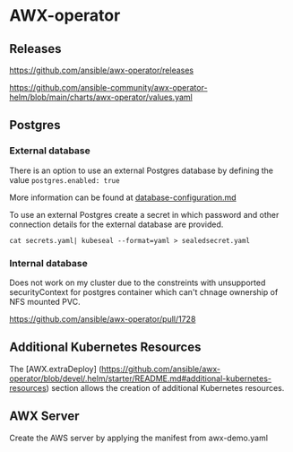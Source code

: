 # AWX-operator

## Releases
https://github.com/ansible/awx-operator/releases

https://github.com/ansible-community/awx-operator-helm/blob/main/charts/awx-operator/values.yaml

## Postgres

### External database

There is an option to use an external Postgres database by defining the value `postgres.enabled: true`

More information can be found at [database-configuration.md](https://github.com/ansible/awx-operator/blob/devel/docs/user-guide/database-configuration.md#database-configuration)

To use an external Postgres create a secret in which password and other connection details for the external database are provided.
```
cat secrets.yaml| kubeseal --format=yaml > sealedsecret.yaml
```

### Internal database

Does not work on my cluster due to the constreints with unsupported securityContext for postgres container which can't chnage ownership of NFS mounted PVC.

https://github.com/ansible/awx-operator/pull/1728


## Additional Kubernetes Resources

The [AWX.extraDeploy] (https://github.com/ansible/awx-operator/blob/devel/.helm/starter/README.md#additional-kubernetes-resources) section allows the creation of additional Kubernetes resources.


## AWX Server
Create the AWS server by applying the manifest from awx-demo.yaml
